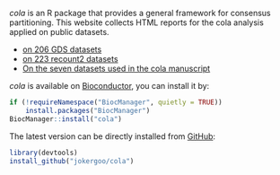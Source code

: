 

*cola* is an R package that provides a general framework for consensus partitioning. This website collects
HTML reports for the cola analysis applied on public datasets.

- [on 206 GDS datasets](https://cola-gds.github.io/)
- [on 223 recount2 datasets](https://cola-recount2.github.io/)
- [On the seven datasets used in the cola manuscript](https://jokergoo.github.io/cola_examples/)

*cola* is available on [Bioconductor](http://bioconductor.org/packages/devel/bioc/html/cola.html), you can install it by:

```r
if (!requireNamespace("BiocManager", quietly = TRUE))
    install.packages("BiocManager")
BiocManager::install("cola")
```

The latest version can be directly installed from [GitHub](https://github.com/jokergoo/cola):

```r
library(devtools)
install_github("jokergoo/cola")
```
